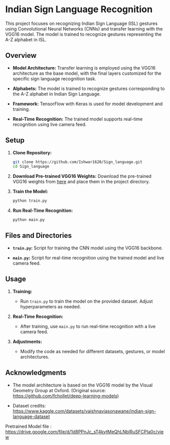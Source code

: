 # Indian Sign Language Recognition

This project focuses on recognizing Indian Sign Language (ISL) gestures using Convolutional Neural Networks (CNNs) and transfer learning with the VGG16 model. The model is trained to recognize gestures representing the A-Z alphabet in ISL.

## Overview

- **Model Architecture:** Transfer learning is employed using the VGG16 architecture as the base model, with the final layers customized for the specific sign language recognition task.

- **Alphabets:** The model is trained to recognize gestures corresponding to the A-Z alphabet in Indian Sign Language.

- **Framework:** TensorFlow with Keras is used for model development and training.

- **Real-Time Recognition:** The trained model supports real-time recognition using live camera feed.

## Setup

1. **Clone Repository:**
   ```bash
   git clone https://github.com/Ishwar1620/Sign_language.git
   cd Sign_language
   ```


3. **Download Pre-trained VGG16 Weights:**
   Download the pre-trained VGG16 weights from [here](https://github.com/fchollet/deep-learning-models/releases/download/v0.1/vgg16_weights_tf_dim_ordering_tf_kernels_notop.h5) and place them in the project directory.

4. **Train the Model:**
   ```bash
   python train.py
   ```

5. **Run Real-Time Recognition:**
   ```bash
   python main.py
   ```

## Files and Directories

- **`train.py`:** Script for training the CNN model using the VGG16 backbone.

- **`main.py`:** Script for real-time recognition using the trained model and live camera feed.


## Usage

1. **Training:**
   - Run `train.py` to train the model on the provided dataset. Adjust hyperparameters as needed.

2. **Real-Time Recognition:**
   - After training, use `main.py` to run real-time recognition with a live camera feed.

3. **Adjustments:**
   - Modify the code as needed for different datasets, gestures, or model architectures.

## Acknowledgments

- The model architecture is based on the VGG16 model by the Visual Geometry Group at Oxford. (Original source: https://github.com/fchollet/deep-learning-models)

- Dataset credits: https://www.kaggle.com/datasets/vaishnaviasonawane/indian-sign-language-dataset

Pretrained Model file : https://drive.google.com/file/d/1d8PPnJc_sT4kytMeQhLNblRuSFCPIa0c/view
